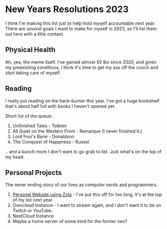 # New Years Resolutions 2023

I think I'm making this list just to help hold myself accountable next year. There are _several_ goals I want to make for myself in 2023, so I'll list them out here with a little context.

## Physical Health
Ah, yes, the meme itself. I've gained almost 50 lbs since 2020, and given my preexisting conditions, I think it's time to get my ass off the couch and start taking care of myself. 

## Reading
I really put reading on the back-burner this year. I've got a huge bookshelf that's about half full with books I haven't opened yet. 

Short list of the queue:
1. Unfinished Tales - Tolkien
2. All Quiet on the Western Front - Remarque (I never finished it.)
3. Lord Foul's Bane - Donaldson
4. The Conquest of Happiness - Russel

.. and a bunch more I don't want to go grab to list. Just what's on the top of my head.

## Personal Projects
The never ending story of our lives as computer nerds and programmers. 

1. [Personal Website using Zola](https://codeberg.org/brandont/brandont.dev) - I've put this off for too long, it's at the top of my list next year.
2. Owncloud Instance - I want to stream again, and I don't want it to be on Twitch or YouTube.
3. NextCloud Instance
4. Maybe a home server of some kind for the former two?

## 
